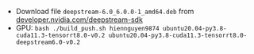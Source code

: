 - Download file `deepstream-6.0_6.0.0-1_amd64.deb` from [developer.nvidia.com/deepstream-sdk](https://developer.nvidia.com/deepstream-sdk)
- GPU: `bash ./build_push.sh hiennguyen9874 ubuntu20.04-py3.8-cuda11.3-tensorrt8.0-v0.2 ubuntu20.04-py3.8-cuda11.3-tensorrt8.0-deepstream6.0-v0.2`
